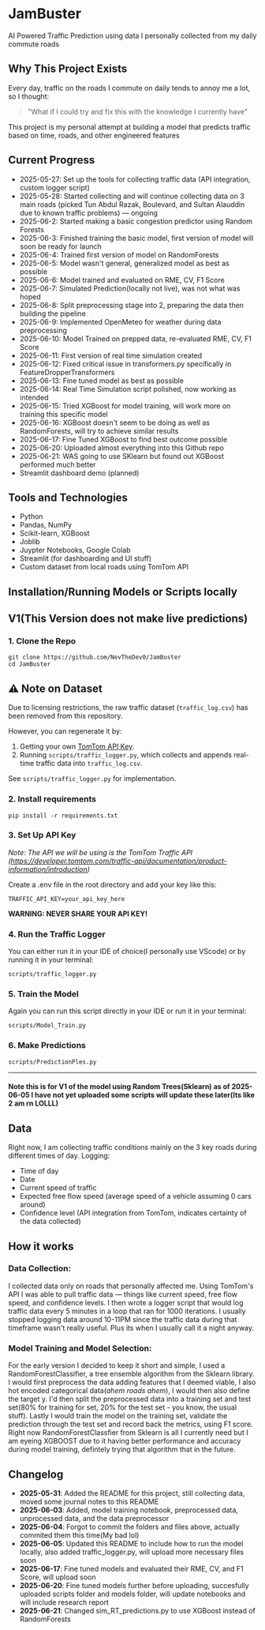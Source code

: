# JamBuster

AI Powered Traffic Prediction using data I personally collected from my daily commute roads

## Why This Project Exists

Every day, traffic on the roads I commute on daily tends to annoy me a lot, so I thought:
> "What if I could try and fix this with the knowledge I currently have"

This project is my personal attempt at building a model that predicts traffic based on time, roads, and other engineered features

## Current Progress

- 2025-05-27: Set up the tools for collecting traffic data (API integration, custom logger script)  
- 2025-05-28: Started collecting and will continue collecting data on 3 main roads (picked Tun Abdul Razak, Boulevard, and Sultan Alauddin due to known traffic problems) — ongoing
- 2025-06-2: Started making a basic congestion predictor using Random Forests
- 2025-06-3: Finished training the basic model, first version of model will soon be ready for launch
- 2025-06-4: Trained first version of model on RandomForests
- 2025-06-5: Model wasn't general, generalized model as best as possible
- 2025-06-6: Model trained and evaluated on RME, CV, F1 Score
- 2025-06-7: Simulated Prediction(locally not live), was not what was hoped
- 2025-06-8: Split preprocessing stage into 2, preparing the data then building the pipeline
- 2025-06-9: Implemented OpenMeteo for weather during data preprocessing 
- 2025-06-10: Model Trained on prepped data, re-evaluated RME, CV, F1 Score
- 2025-06-11: First version of real time simulation created
- 2025-06-12: Fixed critical issue in transformers.py specifically in FeatureDropperTransformers
- 2025-06-13: Fine tuned model as best as possible
- 2025-06-14: Real Time Simulation script polished, now working as intended
- 2025-06-15: Tried XGBoost for model training, will work more on training this specific model
- 2025-06-16: XGBoost doesn't seem to be doing as well as RandomForests, will try to achieve similar results
- 2025-06-17: Fine Tuned XGBoost to find best outcome possible
- 2025-06-20: Uploaded almost everything into this Github repo
- 2025-06-21: WAS going to use SKlearn but found out XGBoost performed much better
- Streamlit dashboard demo (planned)

## Tools and Technologies

- Python
- Pandas, NumPy
- Scikit-learn, XGBoost
- Joblib
- Juypter Notebooks, Google Colab
- Streamlit (for dashboarding and UI stuff)
- Custom dataset from local roads using TomTom API

## Installation/Running Models or Scripts locally

## V1(This Version does not make live predictions)
### 1. Clone the Repo
```
git clone https://github.com/NevTheDev0/JamBuster
cd JamBuster
```
## ⚠️ Note on Dataset

Due to licensing restrictions, the raw traffic dataset (`traffic_log.csv`) has been removed from this repository.

However, you can regenerate it by:

1. Getting your own [TomTom API Key](https://developer.tomtom.com/).
2. Running `scripts/traffic_logger.py`, which collects and appends real-time traffic data into `traffic_log.csv`.

See `scripts/traffic_logger.py` for implementation.

### 2. Install requirements
```
pip install -r requirements.txt
```
### 3. Set Up API Key
*Note: The API we will be using is the TomTom Traffic API (https://developer.tomtom.com/traffic-api/documentation/product-information/introduction)*

Create a .env file in the root directory and add your key like this:
```
TRAFFIC_API_KEY=your_api_key_here
```
**WARNING: NEVER SHARE YOUR API KEY!**

### 4. Run the Traffic Logger
You can either run it in your IDE of choice(I personally use VScode) or by running it in your terminal:
```
scripts/traffic_logger.py
```

### 5. Train the Model
Again you can run this script directly in your IDE or run it in your terminal:
```
scripts/Model_Train.py
```

### 6. Make Predictions
```
scripts/PredictionPles.py
```
---
#### Note this is for V1 of the model using Random Trees(Sklearn) as of 2025-06-05 I have not yet uploaded some scripts will update these later(Its like 2 am rn LOLLL)


## Data

Right now, I am collecting traffic conditions mainly on the 3 key roads during different times of day. Logging:
- Time of day
- Date
- Current speed of traffic
- Expected free flow speed (average speed of a vehicle assuming 0 cars around)
- Confidence level (API integration from TomTom, indicates certainty of the data collected)

## How it works
### Data Collection:
I collected data only on roads that personally affected me. Using TomTom's API I was able to pull traffic data — things like current speed, free flow speed, and confidence levels. I then wrote a logger script that would log traffic data every 5 minutes in a loop that ran for 1000 iterations. I usually stopped logging data around 10-11PM since the traffic data during that timeframe wasn't really useful. Plus its when I usually call it a night anyway.
### Model Training and Model Selection:
For the early version I decided to keep it short and simple, I used a RandomForestClassifier, a tree ensemble algorithm from the Sklearn library. I would first preprocess the data adding features that I deemed viable, I also hot encoded categorical data(*ahem roads ahem*), I would then also define the target y. I'd then split the preprocessed data into a training set and test set(80% for training for set, 20% for the test set - you know, the usual stuff). Lastly I would train the model on the training set, validate the prediction through the test set and record back the metrics, using F1 score. Right now RandomForestClassfier from Sklearn is all I currently need but I am eyeing XGBOOST due to it having better performance and accuracy during model training, defintely trying that algorithm that in the future.

## Changelog

- **2025-05-31**: Added the README for this project, still collecting data, moved some journal notes to this README
- **2025-06-03**: Added, model training notebook, preprocessed data, unprocessed data, and the data preprocessor
- **2025-06-04**: Forgot to commit the folders and files above, actually commited them this time(My bad lol)
- **2025-06-05**: Updated this README to include how to run the model locally, also added traffic_logger.py, will upload more necessary files soon
- **2025-06-17**: Fine tuned models and evaluated their RME, CV, and F1 Score, will upload soon
- **2025-06-20**: Fine tuned models further before uploading, succesfully uploaded scripts folder and models folder, will update notebooks and will include research report
- **2025-06-21**: Changed sim_RT_predictions.py to use XGBoost instead of RandomForests
